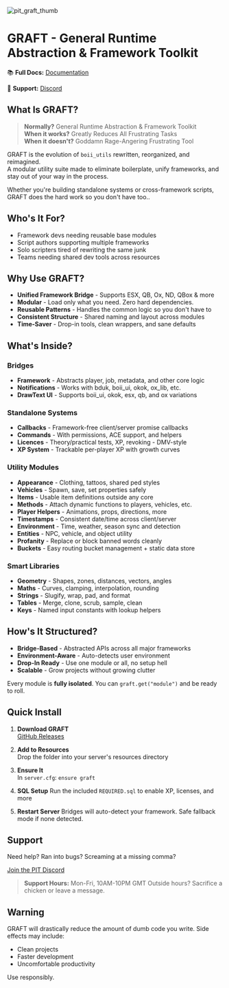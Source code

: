 ![pit_graft_thumb](https://github.com/user-attachments/assets/83551524-8d00-4f24-9590-bb0d9d38fd36)

# GRAFT - General Runtime Abstraction & Framework Toolkit

📚 **Full Docs:** [Documentation](https://playingintraffic.site/docs/graft)

💬 **Support:** [Discord](https://discord.gg/MUckUyS5Kq)

## What Is GRAFT?

> **Normally?** General Runtime Abstraction & Framework Toolkit  
> **When it works?** Greatly Reduces All Frustrating Tasks  
> **When it doesn't?** Goddamn Rage-Angering Frustrating Tool

GRAFT is the evolution of `boii_utils` rewritten, reorganized, and reimagined.  
A modular utility suite made to eliminate boilerplate, unify frameworks, and stay out of your way in the process.

Whether you're building standalone systems or cross-framework scripts, GRAFT does the hard work so you don't have too..

## Who's It For?

- Framework devs needing reusable base modules
- Script authors supporting multiple frameworks
- Solo scripters tired of rewriting the same junk
- Teams needing shared dev tools across resources

## Why Use GRAFT?

- **Unified Framework Bridge** - Supports ESX, QB, Ox, ND, QBox & more
- **Modular** - Load only what you need. Zero hard dependencies.
- **Reusable Patterns** - Handles the common logic so you don't have to
- **Consistent Structure** - Shared naming and layout across modules
- **Time-Saver** - Drop-in tools, clean wrappers, and sane defaults

## What's Inside?

### Bridges

- **Framework** - Abstracts player, job, metadata, and other core logic
- **Notifications** - Works with bduk, boii_ui, okok, ox_lib, etc.
- **DrawText UI** - Supports boii_ui, okok, esx, qb, and ox variations

### Standalone Systems

- **Callbacks** - Framework-free client/server promise callbacks
- **Commands** - With permissions, ACE support, and helpers
- **Licences** - Theory/practical tests, XP, revoking - DMV-style
- **XP System** - Trackable per-player XP with growth curves

### Utility Modules

- **Appearance** - Clothing, tattoos, shared ped styles
- **Vehicles** - Spawn, save, set properties safely
- **Items** - Usable item definitions outside any core
- **Methods** - Attach dynamic functions to players, vehicles, etc.
- **Player Helpers** - Animations, props, directions, more
- **Timestamps** - Consistent date/time across client/server
- **Environment** - Time, weather, season sync and detection
- **Entities** - NPC, vehicle, and object utility
- **Profanity** - Replace or block banned words cleanly
- **Buckets** - Easy routing bucket management + static data store

### Smart Libraries

- **Geometry** - Shapes, zones, distances, vectors, angles
- **Maths** - Curves, clamping, interpolation, rounding
- **Strings** - Slugify, wrap, pad, and format
- **Tables** - Merge, clone, scrub, sample, clean
- **Keys** - Named input constants with lookup helpers

## How's It Structured?

- **Bridge-Based** - Abstracted APIs across all major frameworks
- **Environment-Aware** - Auto-detects user environment
- **Drop-In Ready** - Use one module or all, no setup hell
- **Scalable** - Grow projects without growing clutter

Every module is **fully isolated**.
You can `graft.get("module")` and be ready to roll.

## Quick Install

1. **Download GRAFT**  
   [GitHub Releases](https://github.com/playingintraffic/graft/releases)

2. **Add to Resources**  
   Drop the folder into your server's resources directory

3. **Ensure It**  
   In `server.cfg`:  `ensure graft`

4. **SQL Setup**
   Run the included `REQUIRED.sql` to enable XP, licenses, and more

5. **Restart Server**
   Bridges will auto-detect your framework.
   Safe fallback mode if none detected.

## Support

Need help?
Ran into bugs?
Screaming at a missing comma?

[Join the PIT Discord](https://discord.gg/MUckUyS5Kq)

> **Support Hours:** Mon-Fri, 10AM-10PM GMT
> Outside hours? Sacrifice a chicken or leave a message.

## Warning

GRAFT will drastically reduce the amount of dumb code you write.
Side effects may include:

* Clean projects
* Faster development
* Uncomfortable productivity

Use responsibly.
